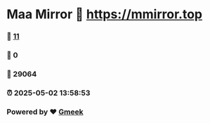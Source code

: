 # Maa Mirror :link: https://mmirror.top 
### :page_facing_up: [11](https://mmirror.top/tag.html) 
### :speech_balloon: 0 
### :hibiscus: 29064 
### :alarm_clock: 2025-05-02 13:58:53 
### Powered by :heart: [Gmeek](https://github.com/Meekdai/Gmeek)
